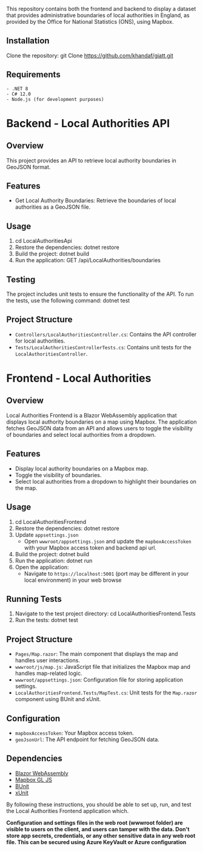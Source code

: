 This repository contains both the frontend and backend to display a dataset that provides administrative boundaries of local authorities in England, as provided by the Office for National Statistics (ONS), using Mapbox.

## Installation
Clone the repository:
	git Clone https://github.com/khandaf/giatt.git
		
## Requirements
	- .NET 8
	- C# 12.0
	- Node.js (for development purposes)
		
# Backend - Local Authorities API

## Overview
This project provides an API to retrieve local authority boundaries in GeoJSON format.

## Features
- Get Local Authority Boundaries: Retrieve the boundaries of local authorities as a GeoJSON file.

## Usage
1. cd LocalAuthoritiesApi
2. Restore the dependencies:
	dotnet restore
3. Build the project:
	dotnet build
4. Run the application:
	GET /api/LocalAuthorities/boundaries
	
## Testing
The project includes unit tests to ensure the functionality of the API. To run the tests, use the following command:
dotnet test

## Project Structure
- `Controllers/LocalAuthoritiesController.cs`: Contains the API controller for local authorities.
- `Tests/LocalAuthoritiesControllerTests.cs`: Contains unit tests for the `LocalAuthoritiesController`.


# Frontend - Local Authorities

## Overview
Local Authorities Frontend is a Blazor WebAssembly application that displays local authority boundaries on a map using Mapbox. The application fetches GeoJSON data from an API and allows users to toggle the visibility of boundaries and select local authorities from a dropdown.

## Features
- Display local authority boundaries on a Mapbox map.
- Toggle the visibility of boundaries.
- Select local authorities from a dropdown to highlight their boundaries on the map.


## Usage
1. cd LocalAuthoritiesFrontend
2. Restore the dependencies:
	dotnet restore
3. Update `appsettings.json`
	- Open `wwwroot/appsettings.json` and update the `mapboxAccessToken` with your Mapbox access token and backend api url.
4. Build the project:
	dotnet build
5. Run the application:
	dotnet run
6. Open the application:
	- Navigate to `https://localhost:5001` (port may be different in your local environment) in your web browse
	
## Running Tests
1. Navigate to the test project directory:
	cd LocalAuthoritiesFrontend.Tests
2. Run the tests:
	dotnet test
	
	
## Project Structure
- `Pages/Map.razor`: The main component that displays the map and handles user interactions.
- `wwwroot/js/map.js`: JavaScript file that initializes the Mapbox map and handles map-related logic.
- `wwwroot/appsettings.json`: Configuration file for storing application settings.
- `LocalAuthoritiesFrontend.Tests/MapTest.cs`: Unit tests for the `Map.razor` component using BUnit and xUnit.

## Configuration
- `mapboxAccessToken`: Your Mapbox access token.
- `geoJsonUrl`: The API endpoint for fetching GeoJSON data.

## Dependencies
- [Blazor WebAssembly](https://docs.microsoft.com/en-us/aspnet/core/blazor/?view=aspnetcore-8.0)
- [Mapbox GL JS](https://docs.mapbox.com/mapbox-gl-js/api/)
- [BUnit](https://bunit.dev/)
- [xUnit](https://xunit.net/)

By following these instructions, you should be able to set up, run, and test the Local Authorities Frontend application which.

**Configuration and settings files in the web root (wwwroot folder) are visible to users on the client, and users can tamper with the data. Don't store app secrets, credentials, or any other sensitive data in any web root file. This can be secured using Azure KeyVault or Azure configuration**